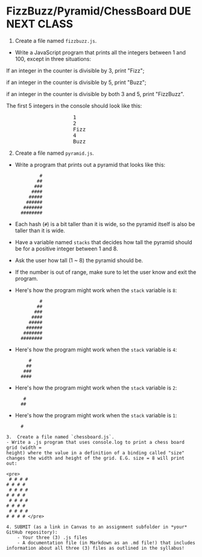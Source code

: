 # FizzBuzz/Pyramid/ChessBoard DUE NEXT CLASS

1. Create a file named `fizzbuzz.js`.
- Write a JavaScript program that prints all the integers between 1 and 100, except in three situations:

If an integer in the counter is divisible by 3, print "Fizz";

if an integer in the counter is divisible by 5, print "Buzz";

if an integer in the counter is divisible by both 3 and 5, print "FizzBuzz".

The first 5 integers in the console should look like this:
<pre>
					 1
					 2
					 Fizz
					 4
					 Buzz
</pre>

2. Create a file named `pyramid.js`.
- Write a program that prints out a pyramid that looks like this:

		       #
		      ##
		     ###
		    ####
		   #####
		  ######
		 #######
		########

- Each hash (`#`) is a bit taller than it is wide, so the pyramid itself is also be taller than it is wide.
- Have a variable named `stacks` that decides how tall the pyramid should be for a positive integer between 1 and 8.
- Ask the user how tall (1 ~ 8) the pyramid should be.
- If the number is out of range, make sure to let the user know and exit the program.
- Here's how the program might work when the `stack` variable is `8`:

		       #
		      ##
		     ###
		    ####
		   #####
		  ######
		 #######
		########

- Here's how the program might work when the `stack` variable is `4`:

		   #
		  ##
		 ###
		####

- Here's how the program might work when the `stack` variable is `2`:

		 #
		##

- Here's how the program might work when the `stack` variable is `1`:

		#
```
3.  Create a file named `chessboard.js`.
- Write a .js program that uses console.log to print a chess board grid (width =
height) where the value in a definition of a binding called "size"
changes the width and height of the grid. E.G. size = 8 will print out:

<pre>
 # # # #
# # # #
 # # # #
# # # #
 # # # #
# # # #
 # # # #
# # # # </pre>

4. SUBMIT (as a link in Canvas to an assignment subfolder in *your* GitHub repository):
	- Your three (3) .js files
	- A documentation file (in Markdown as an .md file!) that includes information about all three (3) files as outlined in the syllabus!